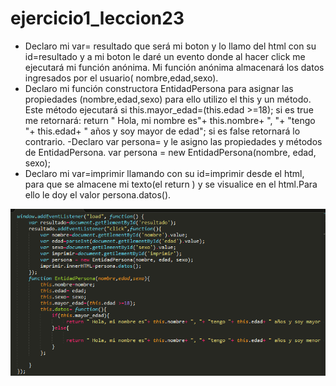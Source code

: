 # ejercicio1_leccion23
- Declaro mi var= resultado que será mi boton  y lo llamo del html con su id=resultado y a mi boton le daré un evento donde al hacer click me ejecutará mi función anónima. Mi función anónima almacenará los datos ingresados por el usuario( nombre,edad,sexo).
- Declaro mi función constructora EntidadPersona para asignar las propiedades (nombre,edad,sexo) para ello utilizo el this y un método. Este método ejecutará si this.mayor_edad=(this.edad >=18); si es true me retornará: 
 return " Hola, mi nombre es"+ this.nombre+ ", "+ "tengo "+ this.edad+ " años y soy mayor de edad"; si es false retornará lo contrario.
-Declaro var persona= y le asigno las propiedades y métodos de EntidadPersona.
var persona = new EntidadPersona(nombre, edad, sexo);
- Declaro mi var=imprimir llamando con su id=imprimir desde el html, para que se almacene mi texto(el return ) y se visualice en el html.Para ello le doy el valor persona.datos().


![image](ejercicio.png)